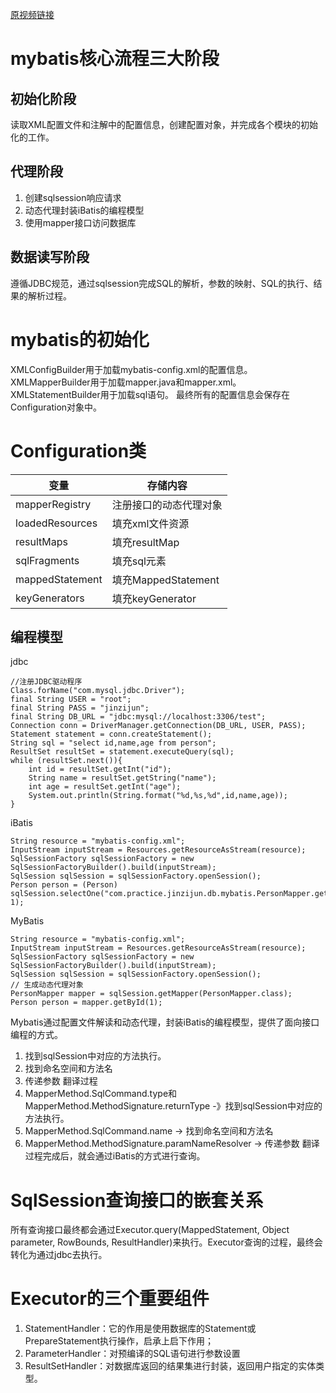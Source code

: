 [原视频链接](https://www.bilibili.com/video/av36939017)
# mybatis核心流程三大阶段
## 初始化阶段
读取XML配置文件和注解中的配置信息，创建配置对象，并完成各个模块的初始化的工作。
## 代理阶段
1. 创建sqlsession响应请求
2. 动态代理封装iBatis的编程模型
3. 使用mapper接口访问数据库

## 数据读写阶段
遵循JDBC规范，通过sqlsession完成SQL的解析，参数的映射、SQL的执行、结果的解析过程。

# mybatis的初始化
XMLConfigBuilder用于加载mybatis-config.xml的配置信息。
XMLMapperBuilder用于加载mapper.java和mapper.xml。
XMLStatementBuilder用于加载sql语句。
最终所有的配置信息会保存在Configuration对象中。

# Configuration类
| 变量 | 存储内容 |
| ------ | ------ |
| mapperRegistry | 注册接口的动态代理对象 |
| loadedResources | 填充xml文件资源 |
| resultMaps | 填充resultMap |
| sqlFragments | 填充sql元素 |
| mappedStatement | 填充MappedStatement |
| keyGenerators | 填充keyGenerator |

## 编程模型
jdbc
```
//注册JDBC驱动程序
Class.forName("com.mysql.jdbc.Driver");
final String USER = "root";
final String PASS = "jinzijun";
final String DB_URL = "jdbc:mysql://localhost:3306/test";
Connection conn = DriverManager.getConnection(DB_URL, USER, PASS);
Statement statement = conn.createStatement();
String sql = "select id,name,age from person";
ResultSet resultSet = statement.executeQuery(sql);
while (resultSet.next()){
    int id = resultSet.getInt("id");
    String name = resultSet.getString("name");
    int age = resultSet.getInt("age");
    System.out.println(String.format("%d,%s,%d",id,name,age));
}
```
iBatis
```
String resource = "mybatis-config.xml";
InputStream inputStream = Resources.getResourceAsStream(resource);
SqlSessionFactory sqlSessionFactory = new SqlSessionFactoryBuilder().build(inputStream);
SqlSession sqlSession = sqlSessionFactory.openSession();
Person person = (Person) sqlSession.selectOne("com.practice.jinzijun.db.mybatis.PersonMapper.getById", 1);
```
MyBatis
```
String resource = "mybatis-config.xml";
InputStream inputStream = Resources.getResourceAsStream(resource);
SqlSessionFactory sqlSessionFactory = new SqlSessionFactoryBuilder().build(inputStream);
SqlSession sqlSession = sqlSessionFactory.openSession();
// 生成动态代理对象
PersonMapper mapper = sqlSession.getMapper(PersonMapper.class);
Person person = mapper.getById(1);
```
Mybatis通过配置文件解读和动态代理，封装iBatis的编程模型，提供了面向接口编程的方式。
1. 找到sqlSession中对应的方法执行。
2. 找到命名空间和方法名
3. 传递参数
翻译过程
1. MapperMethod.SqlCommand.type和MapperMethod.MethodSignature.returnType -》找到sqlSession中对应的方法执行。
2. MapperMethod.SqlCommand.name -> 找到命名空间和方法名
3. MapperMethod.MethodSignature.paramNameResolver -> 传递参数
翻译过程完成后，就会通过iBatis的方式进行查询。

# SqlSession查询接口的嵌套关系
所有查询接口最终都会通过Executor.query(MappedStatement, Object parameter, RowBounds, ResultHandler)来执行。Executor查询的过程，最终会转化为通过jdbc去执行。

# Executor的三个重要组件
1. StatementHandler：它的作用是使用数据库的Statement或PrepareStatement执行操作，启承上启下作用；
2. ParameterHandler：对预编译的SQL语句进行参数设置
3. ResultSetHandler：对数据库返回的结果集进行封装，返回用户指定的实体类型。
